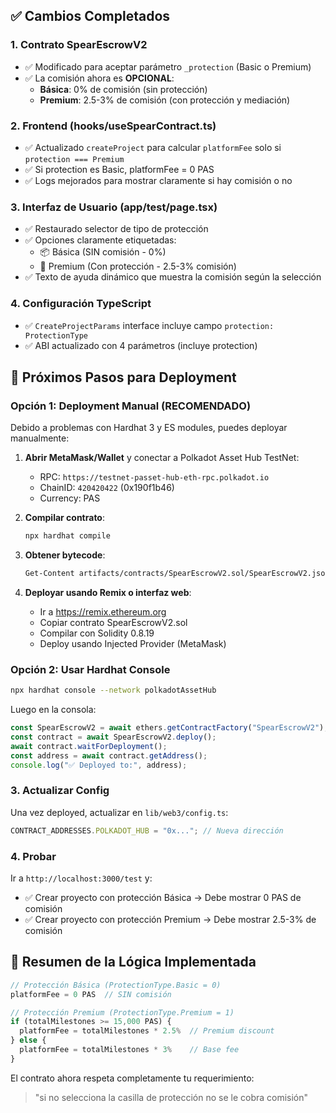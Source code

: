 ## ✅ Cambios Completados

### 1. Contrato SpearEscrowV2

- ✅ Modificado para aceptar parámetro `_protection` (Basic o Premium)
- ✅ La comisión ahora es **OPCIONAL**:
  - **Básica**: 0% de comisión (sin protección)
  - **Premium**: 2.5-3% de comisión (con protección y mediación)

### 2. Frontend (hooks/useSpearContract.ts)

- ✅ Actualizado `createProject` para calcular `platformFee` solo si `protection === Premium`
- ✅ Si protection es Basic, platformFee = 0 PAS
- ✅ Logs mejorados para mostrar claramente si hay comisión o no

### 3. Interfaz de Usuario (app/test/page.tsx)

- ✅ Restaurado selector de tipo de protección
- ✅ Opciones claramente etiquetadas:
  - 📦 Básica (SIN comisión - 0%)
  - 💎 Premium (Con protección - 2.5-3% comisión)
- ✅ Texto de ayuda dinámico que muestra la comisión según la selección

### 4. Configuración TypeScript

- ✅ `CreateProjectParams` interface incluye campo `protection: ProtectionType`
- ✅ ABI actualizado con 4 parámetros (incluye protection)

## 📝 Próximos Pasos para Deployment

### Opción 1: Deployment Manual (RECOMENDADO)

Debido a problemas con Hardhat 3 y ES modules, puedes deployar manualmente:

1. **Abrir MetaMask/Wallet** y conectar a Polkadot Asset Hub TestNet:

   - RPC: `https://testnet-passet-hub-eth-rpc.polkadot.io`
   - ChainID: `420420422` (0x190f1b46)
   - Currency: PAS

2. **Compilar contrato**:

   ```bash
   npx hardhat compile
   ```

3. **Obtener bytecode**:

   ```bash
   Get-Content artifacts/contracts/SpearEscrowV2.sol/SpearEscrowV2.json | ConvertFrom-Json | Select-Object -ExpandProperty bytecode
   ```

4. **Deployar usando Remix o interfaz web**:
   - Ir a https://remix.ethereum.org
   - Copiar contrato SpearEscrowV2.sol
   - Compilar con Solidity 0.8.19
   - Deploy usando Injected Provider (MetaMask)

### Opción 2: Usar Hardhat Console

```bash
npx hardhat console --network polkadotAssetHub
```

Luego en la consola:

```javascript
const SpearEscrowV2 = await ethers.getContractFactory("SpearEscrowV2");
const contract = await SpearEscrowV2.deploy();
await contract.waitForDeployment();
const address = await contract.getAddress();
console.log("✅ Deployed to:", address);
```

### 3. Actualizar Config

Una vez deployed, actualizar en `lib/web3/config.ts`:

```typescript
CONTRACT_ADDRESSES.POLKADOT_HUB = "0x..."; // Nueva dirección
```

### 4. Probar

Ir a `http://localhost:3000/test` y:

- ✅ Crear proyecto con protección Básica → Debe mostrar 0 PAS de comisión
- ✅ Crear proyecto con protección Premium → Debe mostrar 2.5-3% de comisión

## 🎯 Resumen de la Lógica Implementada

```typescript
// Protección Básica (ProtectionType.Basic = 0)
platformFee = 0 PAS  // SIN comisión

// Protección Premium (ProtectionType.Premium = 1)
if (totalMilestones >= 15,000 PAS) {
  platformFee = totalMilestones * 2.5%  // Premium discount
} else {
  platformFee = totalMilestones * 3%    // Base fee
}
```

El contrato ahora respeta completamente tu requerimiento:

> "si no selecciona la casilla de protección no se le cobra comisión"
